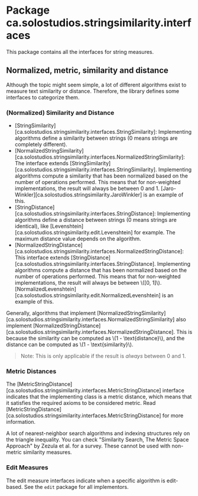 # Package ca.solostudios.stringsimilarity.interfaces

This package contains all the interfaces for string measures.

## Normalized, metric, similarity and distance

Although the topic might seem simple, a lot of different algorithms exist to measure text similarity or distance.
Therefore, the library defines some interfaces to categorize them.

### (Normalized) Similarity and Distance

- [StringSimilarity][ca.solostudios.stringsimilarity.interfaces.StringSimilarity]: Implementing algorithms define a
  similarity between
  strings (0 means strings are completely different).
- [NormalizedStringSimilarity][ca.solostudios.stringsimilarity.interfaces.NormalizedStringSimilarity]: The interface
  extends [StringSimilarity][ca.solostudios.stringsimilarity.interfaces.StringSimilarity].
  Implementing algorithms compute a similarity that has been normalized based on the number of operations performed.
  This means that for non-weighted implementations, the result will always be between 0 and 1.
  [Jaro-Winkler][ca.solostudios.stringsimilarity.JaroWinkler] is an example of this.
- [StringDistance][ca.solostudios.stringsimilarity.interfaces.StringDistance]: Implementing algorithms define a distance
  between strings (0 means strings are identical), like [Levenshtein][ca.solostudios.stringsimilarity.edit.Levenshtein] for example.
  The maximum distance value depends on the algorithm.
- [NormalizedStringDistance][ca.solostudios.stringsimilarity.interfaces.NormalizedStringDistance]: This interface
  extends [StringDistance][ca.solostudios.stringsimilarity.interfaces.StringDistance].
  Implementing algorithms compute a distance that has been normalized based on the number of operations performed.
  This means that for non-weighted implementations, the result will always be between \\(&#91;0, 1&#93;\\).
  [NormalizedLevenshtein][ca.solostudios.stringsimilarity.edit.NormalizedLevenshtein] is an example of this.

Generally, algorithms that
implement [NormalizedStringSimilarity][ca.solostudios.stringsimilarity.interfaces.NormalizedStringSimilarity]
also implement [NormalizedStringDistance][ca.solostudios.stringsimilarity.interfaces.NormalizedStringDistance].
This is because the similarity can be computed as \\(1 - \\text{distance}\\),
and the distance can be computed as \\(1 - \\text{similarity}\\).

> Note: This is only applicable if the result is *always* between 0 and 1.

### Metric Distances

The [MetricStringDistance][ca.solostudios.stringsimilarity.interfaces.MetricStringDistance]
interface indicates that the implementing class is a metric distance,
which means that it satisfies the required axioms to be considered metric.
Read [MetricStringDistance][ca.solostudios.stringsimilarity.interfaces.MetricStringDistance] for more information.

A lot of nearest-neighbor search algorithms and indexing structures rely on the triangle inequality.
You can check "Similarity Search, The Metric Space Approach" by Zezula et al. for a survey.
These cannot be used with non-metric similarity measures.

### Edit Measures

The edit measure interfaces indicate when a specific algorithm is edit-based.
See the `edit` package for all implementors.
